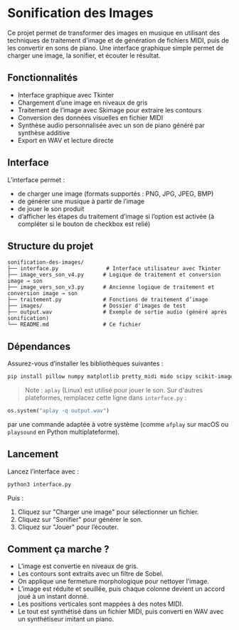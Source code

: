 # Sonification des Images

Ce projet permet de transformer des images en musique en utilisant des techniques de traitement d'image et de génération de fichiers MIDI, puis de les convertir en sons de piano. Une interface graphique simple permet de charger une image, la sonifier, et écouter le résultat.

## Fonctionnalités

* Interface graphique avec Tkinter
* Chargement d’une image en niveaux de gris
* Traitement de l’image avec Skimage pour extraire les contours
* Conversion des données visuelles en fichier MIDI
* Synthèse audio personnalisée avec un son de piano généré par synthèse additive
* Export en WAV et lecture directe

## Interface

L’interface permet :

* de charger une image (formats supportés : PNG, JPG, JPEG, BMP)
* de générer une musique à partir de l’image
* de jouer le son produit
* d’afficher les étapes du traitement d’image si l’option est activée (à compléter si le bouton de checkbox est relié)

## Structure du projet

```
sonification-des-images/
├── interface.py               # Interface utilisateur avec Tkinter
├── image_vers_son_v4.py      # Logique de traitement et conversion image → son
├── image_vers_son_v3.py      # Ancienne logique de traitement et conversion image → son
├── traitement.py             # Fonctions de traitement d’image
├── images/                   # Dossier d'images de test
├── output.wav                # Exemple de sortie audio (généré après sonification)
└── README.md                 # Ce fichier
```

## Dépendances

Assurez-vous d’installer les bibliothèques suivantes :

```bash
pip install pillow numpy matplotlib pretty_midi mido scipy scikit-image
```

> Note : `aplay` (Linux) est utilisé pour jouer le son. Sur d'autres plateformes, remplacez cette ligne dans `interface.py` :

```python
os.system("aplay -q output.wav")
```

par une commande adaptée à votre système (comme `afplay` sur macOS ou `playsound` en Python multiplateforme).

## Lancement

Lancez l’interface avec :

```bash
python3 interface.py
```

Puis :

1. Cliquez sur "Charger une image" pour sélectionner un fichier.
2. Cliquez sur "Sonifier" pour générer le son.
3. Cliquez sur "Jouer" pour l’écouter.

## Comment ça marche ?

* L’image est convertie en niveaux de gris.
* Les contours sont extraits avec un filtre de Sobel.
* On applique une fermeture morphologique pour nettoyer l’image.
* L’image est réduite et seuillée, puis chaque colonne devient un accord joué à un instant donné.
* Les positions verticales sont mappées à des notes MIDI.
* Le tout est synthétisé dans un fichier MIDI, puis converti en WAV avec un synthétiseur imitant un piano.
